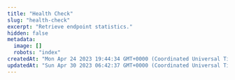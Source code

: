 ```yaml
---
title: "Health Check"
slug: "health-check"
excerpt: "Retrieve endpoint statistics."
hidden: false
metadata:
  image: []
  robots: "index"
createdAt: "Mon Apr 24 2023 19:44:34 GMT+0000 (Coordinated Universal Time)"
updatedAt: "Sun Apr 30 2023 06:42:37 GMT+0000 (Coordinated Universal Time)"
---
```

